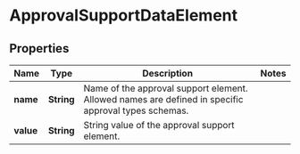 
# ApprovalSupportDataElement

## Properties
Name | Type | Description | Notes
------------ | ------------- | ------------- | -------------
**name** | **String** | Name of the approval support element. Allowed names are defined in specific approval types schemas. | 
**value** | **String** | String value of the approval support element. | 



